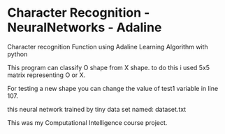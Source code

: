 # Character Recognition - NeuralNetworks - Adaline
Character recognition Function using Adaline Learning Algorithm with python

This program can classify O shape from X shape. to do this i used 5x5 matrix representing O or X.

For testing a new shape you can change the value of test1 variable in line 107.

this neural network trained by tiny data set named: dataset.txt


This was my Computational Intelligence course project.

